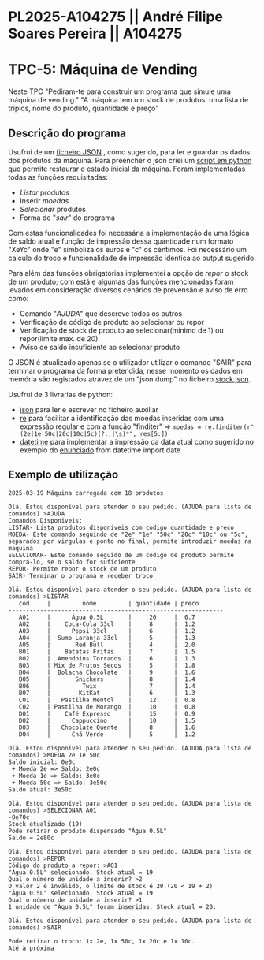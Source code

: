 # PL2025-A104275 || André Filipe Soares Pereira || A104275
# TPC-5: Máquina de Vending

Neste TPC "Pediram-te para construir um programa que simule uma máquina de vending."
"A máquina tem um stock de produtos: uma lista de triplos, nome do produto, quantidade e preço"


## Descrição do programa

Usufrui de um [ficheiro JSON](https://github.com/AndrePereira123/PL2025-A104275/blob/main/TPC5/stock.json) , como sugerido, para ler e guardar os dados dos produtos da máquina. Para preencher o json criei um [script em python](https://github.com/AndrePereira123/PL2025-A104275/blob/main/TPC5/preencher_json.py) que permite restaurar o estado inicial da máquina. Foram implementadas todas as funções requisitadas: 
 - *Listar* produtos
 - Inserir *moedas*
 - *Selecionar* produtos
 - Forma de "*sair*" do programa

Com estas funcionalidades foi necessária a implementação de uma lógica de saldo atual e função de impressão dessa quantidade num formato "XeYc" onde "e" simboliza os euros e "c" os céntimos. Foi necessário um calculo do troco e funcionalidade de impressão identica ao output sugerido.

Para além das funções obrigatórias implementei a opção de *repor* o stock de um produto; com está e algumas das funções mencionadas foram levados em consideração diversos cenários de prevensão e aviso de erro como:
 - Comando "*AJUDA*" que descreve todos os outros
 - Verificação de código de produto ao selecionar ou repor
 - Verificação de stock de produto ao selecionar(minimo de 1) ou repor(limite max. de 20)
 - Aviso de saldo insuficiente ao selecionar produto

O JSON é atualizado apenas se o utilizador utilizar o comando "SAIR" para terminar o programa da forma pretendida, nesse momento os dados em memória são registados atravez de um "json.dump" no ficheiro [stock.json](https://github.com/AndrePereira123/PL2025-A104275/blob/main/TPC5/stock.json).

Usufrui de 3 livrarias de python:
 - [json](https://docs.python.org/3/library/json.html#module-json) para ler e escrever no ficheiro auxiliar
 - [re](https://docs.python.org/3/library/re.html#module-re) para facilitar a identificação das moedas inseridas com uma expressão regular e com a função "finditer" => ```moedas = re.finditer(r"(2e|1e|50c|20c|10c|5c)(?:,|\s)*", res[5:])```
 - [datetime](https://docs.python.org/3/library/datetime.html) para implementar a impressão da data atual como sugerido no exemplo do [enunciado](https://github.com/AndrePereira123/PL2025-A104275/blob/main/TPC5/Enunciado.pdf)
from datetime import date

## Exemplo de utilização
```
2025-03-19 Máquina carregada com 18 produtos

Olá. Estou disponível para atender o seu pedido. (AJUDA para lista de comandos) >AJUDA
Comandos Disponiveis:
LISTAR- Lista produtos disponiveis com codigo quantidade e preco
MOEDA- Este comando seguindo de "2e" "1e" "50c" "20c" "10c" ou "5c", separados por virgulas e ponto no final, permite introduzir moedas na maquina
SELECIONAR- Este comando seguido de um codigo de produto permite comprá-lo, se o saldo for suficiente
REPOR- Permite repor o stock de um produto
SAIR- Terminar o programa e receber troco

Olá. Estou disponível para atender o seu pedido. (AJUDA para lista de comandos) >LISTAR
   cod     |         nome         | quantidade | preco 
-------------------------------------------------------------
   A01     |      Água 0.5L       |     20     |  0.7  
   A02     |    Coca-Cola 33cl    |     8      |  1.2  
   A03     |      Pepsi 33cl      |     6      |  1.2  
   A04     |  Sumo Laranja 33cl   |     5      |  1.3  
   A05     |       Red Bull       |     4      |  2.0  
   B01     |    Batatas Fritas    |     7      |  1.5  
   B02     |  Amendoins Torrados  |     6      |  1.3  
   B03     | Mix de Frutos Secos  |     5      |  1.8  
   B04     |  Bolacha Chocolate   |     9      |  1.6  
   B05     |       Snickers       |     8      |  1.4  
   B06     |         Twix         |     7      |  1.4  
   B07     |        KitKat        |     6      |  1.3  
   C01     |   Pastilha Mentol    |     12     |  0.8  
   C02     | Pastilha de Morango  |     10     |  0.8  
   D01     |    Café Expresso     |     15     |  0.9  
   D02     |      Cappuccino      |     10     |  1.5  
   D03     |   Chocolate Quente   |     8      |  1.6  
   D04     |      Chá Verde       |     5      |  1.2  

Olá. Estou disponível para atender o seu pedido. (AJUDA para lista de comandos) >MOEDA 2e 1e 50c
Saldo inicial: 0e0c
 + Moeda 2e => Saldo: 2e0c
 + Moeda 1e => Saldo: 3e0c
 + Moeda 50c => Saldo: 3e50c
Saldo atual: 3e50c

Olá. Estou disponível para atender o seu pedido. (AJUDA para lista de comandos) >SELECIONAR A01
-0e70c
Stock atualizado (19)
Pode retirar o produto dispensado "Água 0.5L"
Saldo = 2e80c

Olá. Estou disponível para atender o seu pedido. (AJUDA para lista de comandos) >REPOR
Código do produto a repor: >A01
"Água 0.5L" selecionado. Stock atual = 19
Qual o número de unidade a inserir? >2
O valor 2 é inválido, o limite de stock é 20.(20 < 19 + 2)
"Água 0.5L" selecionado. Stock atual = 19
Qual o número de unidade a inserir? >1
1 unidade de "Água 0.5L" foram inseridas. Stock atual = 20.

Olá. Estou disponível para atender o seu pedido. (AJUDA para lista de comandos) >SAIR

Pode retirar o troco: 1x 2e, 1x 50c, 1x 20c e 1x 10c.
Até à próxima
```

